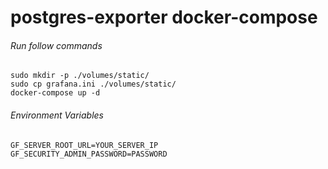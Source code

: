 # postgres-exporter docker-compose
###### Run follow commands
```
sudo mkdir -p ./volumes/static/
sudo cp grafana.ini ./volumes/static/
docker-compose up -d
```

###### Environment Variables
```
GF_SERVER_ROOT_URL=YOUR_SERVER_IP
GF_SECURITY_ADMIN_PASSWORD=PASSWORD

```
